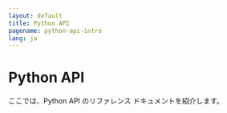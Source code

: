 ```yaml
---
layout: default
title: Python API
pagename: python-api-intro
lang: ja
---
```


# Python API

ここでは、Python API のリファレンス ドキュメントを紹介します。